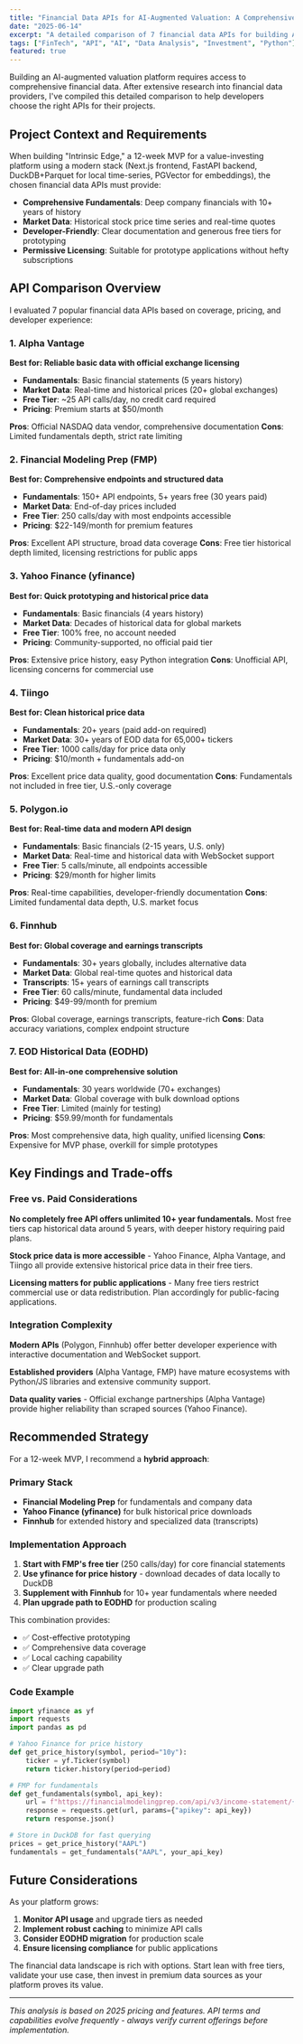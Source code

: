 ```yaml
---
title: "Financial Data APIs for AI-Augmented Valuation: A Comprehensive Guide"
date: "2025-06-14"
excerpt: "A detailed comparison of 7 financial data APIs for building AI-powered investment platforms, including free tiers, pricing, and integration recommendations."
tags: ["FinTech", "API", "AI", "Data Analysis", "Investment", "Python"]
featured: true
---
```


Building an AI-augmented valuation platform requires access to comprehensive financial data. After extensive research into financial data providers, I've compiled this detailed comparison to help developers choose the right APIs for their projects.

## Project Context and Requirements

When building "Intrinsic Edge," a 12-week MVP for a value-investing platform using a modern stack (Next.js frontend, FastAPI backend, DuckDB+Parquet for local time-series, PGVector for embeddings), the chosen financial data APIs must provide:

- **Comprehensive Fundamentals**: Deep company financials with 10+ years of history
- **Market Data**: Historical stock price time series and real-time quotes
- **Developer-Friendly**: Clear documentation and generous free tiers for prototyping
- **Permissive Licensing**: Suitable for prototype applications without hefty subscriptions

## API Comparison Overview

I evaluated 7 popular financial data APIs based on coverage, pricing, and developer experience:

### 1. Alpha Vantage
**Best for: Reliable basic data with official exchange licensing**

- **Fundamentals**: Basic financial statements (5 years history)
- **Market Data**: Real-time and historical prices (20+ global exchanges)
- **Free Tier**: ~25 API calls/day, no credit card required
- **Pricing**: Premium starts at $50/month

**Pros**: Official NASDAQ data vendor, comprehensive documentation
**Cons**: Limited fundamentals depth, strict rate limiting

### 2. Financial Modeling Prep (FMP)
**Best for: Comprehensive endpoints and structured data**

- **Fundamentals**: 150+ API endpoints, 5+ years free (30 years paid)
- **Market Data**: End-of-day prices included
- **Free Tier**: 250 calls/day with most endpoints accessible
- **Pricing**: $22-149/month for premium features

**Pros**: Excellent API structure, broad data coverage
**Cons**: Free tier historical depth limited, licensing restrictions for public apps

### 3. Yahoo Finance (yfinance)
**Best for: Quick prototyping and historical price data**

- **Fundamentals**: Basic financials (4 years history)
- **Market Data**: Decades of historical data for global markets
- **Free Tier**: 100% free, no account needed
- **Pricing**: Community-supported, no official paid tier

**Pros**: Extensive price history, easy Python integration
**Cons**: Unofficial API, licensing concerns for commercial use

### 4. Tiingo
**Best for: Clean historical price data**

- **Fundamentals**: 20+ years (paid add-on required)
- **Market Data**: 30+ years of EOD data for 65,000+ tickers
- **Free Tier**: 1000 calls/day for price data only
- **Pricing**: $10/month + fundamentals add-on

**Pros**: Excellent price data quality, good documentation
**Cons**: Fundamentals not included in free tier, U.S.-only coverage

### 5. Polygon.io
**Best for: Real-time data and modern API design**

- **Fundamentals**: Basic financials (2-15 years, U.S. only)
- **Market Data**: Real-time and historical data with WebSocket support
- **Free Tier**: 5 calls/minute, all endpoints accessible
- **Pricing**: $29/month for higher limits

**Pros**: Real-time capabilities, developer-friendly documentation
**Cons**: Limited fundamental data depth, U.S. market focus

### 6. Finnhub
**Best for: Global coverage and earnings transcripts**

- **Fundamentals**: 30+ years globally, includes alternative data
- **Market Data**: Global real-time quotes and historical data
- **Transcripts**: 15+ years of earnings call transcripts
- **Free Tier**: 60 calls/minute, fundamental data included
- **Pricing**: $49-99/month for premium

**Pros**: Global coverage, earnings transcripts, feature-rich
**Cons**: Data accuracy variations, complex endpoint structure

### 7. EOD Historical Data (EODHD)
**Best for: All-in-one comprehensive solution**

- **Fundamentals**: 30 years worldwide (70+ exchanges)
- **Market Data**: Global coverage with bulk download options
- **Free Tier**: Limited (mainly for testing)
- **Pricing**: $59.99/month for fundamentals

**Pros**: Most comprehensive data, high quality, unified licensing
**Cons**: Expensive for MVP phase, overkill for simple prototypes

## Key Findings and Trade-offs

### Free vs. Paid Considerations

**No completely free API offers unlimited 10+ year fundamentals.** Most free tiers cap historical data around 5 years, with deeper history requiring paid plans.

**Stock price data is more accessible** - Yahoo Finance, Alpha Vantage, and Tiingo all provide extensive historical price data in their free tiers.

**Licensing matters for public applications** - Many free tiers restrict commercial use or data redistribution. Plan accordingly for public-facing applications.

### Integration Complexity

**Modern APIs** (Polygon, Finnhub) offer better developer experience with interactive documentation and WebSocket support.

**Established providers** (Alpha Vantage, FMP) have mature ecosystems with Python/JS libraries and extensive community support.

**Data quality varies** - Official exchange partnerships (Alpha Vantage) provide higher reliability than scraped sources (Yahoo Finance).

## Recommended Strategy

For a 12-week MVP, I recommend a **hybrid approach**:

### Primary Stack
- **Financial Modeling Prep** for fundamentals and company data
- **Yahoo Finance (yfinance)** for bulk historical price downloads
- **Finnhub** for extended history and specialized data (transcripts)

### Implementation Approach

1. **Start with FMP's free tier** (250 calls/day) for core financial statements
2. **Use yfinance for price history** - download decades of data locally to DuckDB
3. **Supplement with Finnhub** for 10+ year fundamentals where needed
4. **Plan upgrade path to EODHD** for production scaling

This combination provides:
- ✅ Cost-effective prototyping
- ✅ Comprehensive data coverage
- ✅ Local caching capability
- ✅ Clear upgrade path

### Code Example

```python
import yfinance as yf
import requests
import pandas as pd

# Yahoo Finance for price history
def get_price_history(symbol, period="10y"):
    ticker = yf.Ticker(symbol)
    return ticker.history(period=period)

# FMP for fundamentals
def get_fundamentals(symbol, api_key):
    url = f"https://financialmodelingprep.com/api/v3/income-statement/{symbol}"
    response = requests.get(url, params={"apikey": api_key})
    return response.json()

# Store in DuckDB for fast querying
prices = get_price_history("AAPL")
fundamentals = get_fundamentals("AAPL", your_api_key)
```

## Future Considerations

As your platform grows:

1. **Monitor API usage** and upgrade tiers as needed
2. **Implement robust caching** to minimize API calls
3. **Consider EODHD migration** for production scale
4. **Ensure licensing compliance** for public applications

The financial data landscape is rich with options. Start lean with free tiers, validate your use case, then invest in premium data sources as your platform proves its value.

---

*This analysis is based on 2025 pricing and features. API terms and capabilities evolve frequently - always verify current offerings before implementation.*
